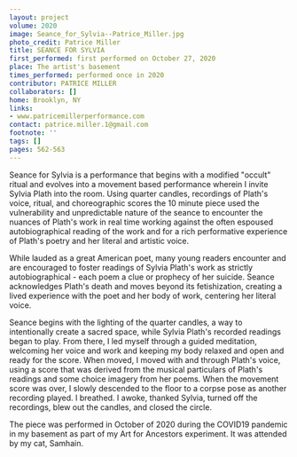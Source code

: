 ```yaml
---
layout: project
volume: 2020
image: Seance_for_Sylvia--Patrice_Miller.jpg
photo_credit: Patrice Miller
title: SEANCE FOR SYLVIA
first_performed: first performed on October 27, 2020
place: The artist's basement
times_performed: performed once in 2020
contributor: PATRICE MILLER
collaborators: []
home: Brooklyn, NY
links:
- www.patricemillerperformance.com
contact: patrice.miller.1@gmail.com
footnote: ''
tags: []
pages: 562-563
---
```



Seance for Sylvia is a performance that begins with a modified "occult" ritual and evolves into a movement based performance wherein I invite Sylvia Plath into the room. Using quarter candles, recordings of Plath's voice, ritual, and choreographic scores the 10 minute piece used the vulnerability and unpredictable nature of the seance to encounter the nuances of Plath's work in real time working against the often espoused autobiographical reading of the work and for a rich performative experience of Plath's poetry and her literal and artistic voice. 

While lauded as a great American poet, many young readers encounter and are encouraged to foster readings of Sylvia Plath's work as strictly autobiographical - each poem a clue or prophecy of her suicide. Seance acknowledges Plath's death and moves beyond its fetishization, creating a lived experience with the poet and her body of work, centering her literal voice. 

Seance begins with the lighting of the quarter candles, a way to intentionally create a sacred space, while Sylvia Plath's recorded readings began to play. From there, I led myself through a guided meditation, welcoming her voice and work and keeping my body relaxed and open and ready for the score. When moved, I moved with and through Plath's voice, using a score that was derived from the musical particulars of Plath's readings and some choice imagery from her poems. When the movement score was over, I slowly descended to the floor to a corpse pose as another recording played. I breathed. I awoke, thanked Sylvia, turned off the recordings, blew out the candles, and closed the circle. 

The piece was performed in October of 2020 during the COVID19 pandemic in my basement as part of my Art for Ancestors experiment. It was attended by my cat, Samhain.
